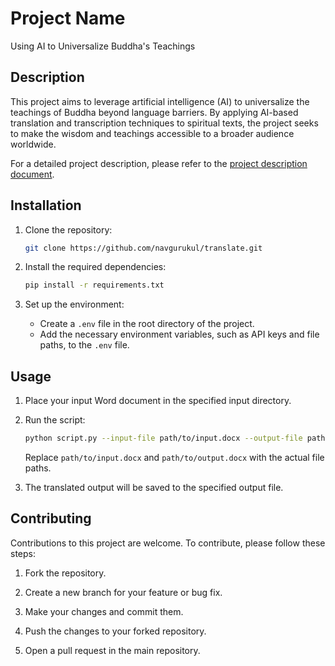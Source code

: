 # Project Name

Using AI to Universalize Buddha's Teachings

## Description

This project aims to leverage artificial intelligence (AI) to universalize the teachings of Buddha beyond language barriers. By applying AI-based translation and transcription techniques to spiritual texts, the project seeks to make the wisdom and teachings accessible to a broader audience worldwide.

For a detailed project description, please refer to the [project description document](https://navgurukul.notion.site/Using-AI-to-universalize-Buddha-s-teachings-beyond-bf09169955e94213b06809c11848952e?pvs=4).

## Installation

1. Clone the repository:

   ```bash
   git clone https://github.com/navgurukul/translate.git
   ```

2. Install the required dependencies:

   ```bash
   pip install -r requirements.txt
   ```

3. Set up the environment:

   - Create a `.env` file in the root directory of the project.
   - Add the necessary environment variables, such as API keys and file paths, to the `.env` file.

## Usage

1. Place your input Word document in the specified input directory.

2. Run the script:

   ```bash
   python script.py --input-file path/to/input.docx --output-file path/to/output.docx
   ```

   Replace `path/to/input.docx` and `path/to/output.docx` with the actual file paths.

3. The translated output will be saved to the specified output file.

## Contributing

Contributions to this project are welcome. To contribute, please follow these steps:

1. Fork the repository.

2. Create a new branch for your feature or bug fix.

3. Make your changes and commit them.

4. Push the changes to your forked repository.

5. Open a pull request in the main repository.
